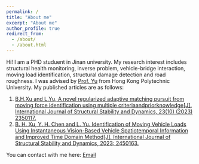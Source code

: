 ```yaml
---
permalink: /
title: "About me"
excerpt: "About me"
author_profile: true
redirect_from: 
  - /about/
  - /about.html
---
```


Hi! I am a PHD studuent in Jinan university. My research interest includes structural health monitoring, inverse problem, vehicle-bridge interaction, moving load identification, structural damage detection and road roughness. I was advised by [Prof. Yu](https://lxxy.jnu.edu.cn/2021/0713/c3706a637375/page.htm) from Hong Kong Polytechnic University.
My published articles are as follows:
1. [B.H.Xu and L.Yu, A novel regularized adaptive matching pursuit from moving force identification using multiple criteriaandpriorknowledge[J]. International Journal of Structural Stability and Dynamics, 23(10) (2023) 2350117.](https://doi.org/10.1142/S0219455423501171)
2. [B. H. Xu, Y. H. Chen and L. Yu. Identification of Moving Vehicle Loads Using Instantaneous Vision-Based Vehicle Spatiotemporal Information and Improved Time Domain Method[J]. International Journal of Structural Stability and Dynamics, 2023: 2450163.](https://doi.org/10.1142/S0219455424501633)

You can contact with me here: [Email](mailto:xbohos@163.com)
